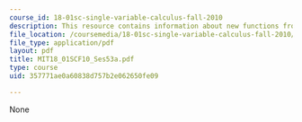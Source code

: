 ```yaml
---
course_id: 18-01sc-single-variable-calculus-fall-2010
description: This resource contains information about new functions from old.
file_location: /coursemedia/18-01sc-single-variable-calculus-fall-2010/357771ae0a60838d757b2e062650fe09_MIT18_01SCF10_Ses53a.pdf
file_type: application/pdf
layout: pdf
title: MIT18_01SCF10_Ses53a.pdf
type: course
uid: 357771ae0a60838d757b2e062650fe09

---
```

None